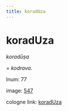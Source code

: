 ```yaml
---
title: koradUza
---
```


# koradUza

<i>koradūṣa</i>  <div n="lb" />= <i>kodrava.</i>

lnum: 77

image: [547](https://www.sanskrit-lexicon.uni-koeln.de/scans/csl-apidev/servepdf.php?dict=snp&page=547)

cologne link: [koradUza](https://sanskrit-lexicon.uni-koeln.de/scans/csl-apidev/getword.php?dict=snp&key=koradUza)

